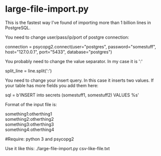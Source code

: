 # large-file-import.py

This is the fastest way I've found of importing more than 1 billion lines in PostgreSQL.

You need to change user/pass/ip/port of postgre connection:

connection = psycopg2.connect(user="postgres", password="somestuff", host="127.0.0.1", port="5433", database="postgres")

You probably need to change the value separator. In my case it is ':'

split_line = line.split(':')

You need to change your insert query. In this case it inserts two values. If your table has more fields you add them here:

sql = b'INSERT into secrets (somestuff1, somestuff2) VALUES %s'

Format of the input file is:

something1:otherthing1<br/>
something2:otherthing2<br/>
something3:otherthing3<br/>
something4:otherthing4<br/>

#Require: 
python 3 and psycopg2

Use it like this:
./large-file-import.py csv-like-file.txt
